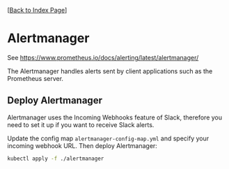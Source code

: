 [[Back to Index Page](../README.md)]

# Alertmanager

See https://www.prometheus.io/docs/alerting/latest/alertmanager/

The Alertmanager handles alerts sent by client applications such as the Prometheus server.

## Deploy Alertmanager

Alertmanager uses the Incoming Webhooks feature of Slack, therefore you need to set it up if you want to receive Slack alerts.

Update the config map `alertmanager-config-map.yml` and specify your incoming webhook URL. Then deploy Alertmanager:

```bash
kubectl apply -f ./alertmanager
```
